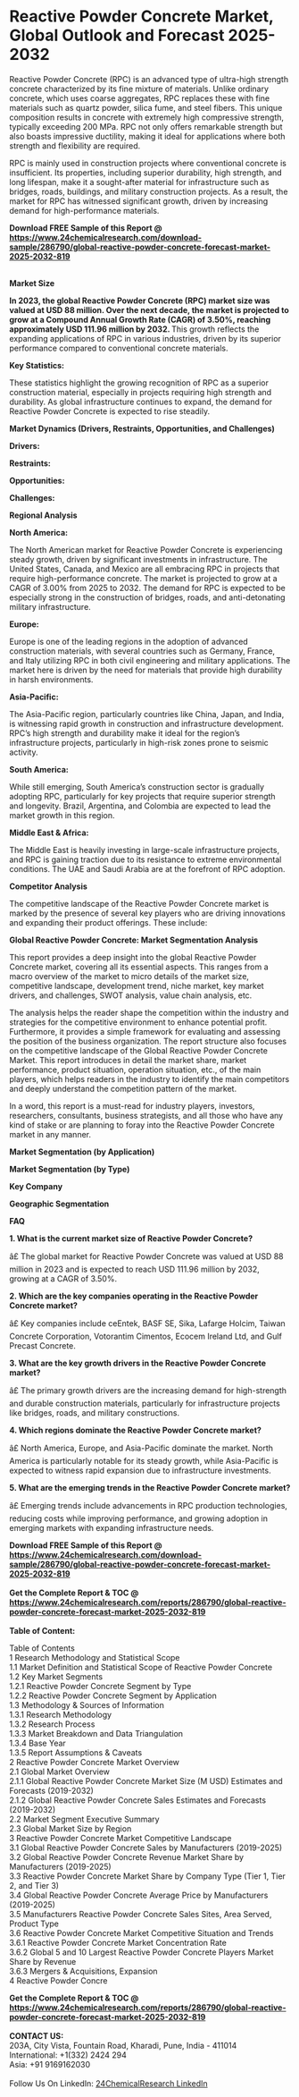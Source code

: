 <h1>Reactive Powder Concrete Market, Global Outlook and Forecast 2025-2032</h1><p>Reactive Powder Concrete (RPC) is an advanced type of ultra-high strength concrete characterized by its fine mixture of materials. Unlike ordinary concrete, which uses coarse aggregates, RPC replaces these with fine materials such as quartz powder, silica fume, and steel fibers. This unique composition results in concrete with extremely high compressive strength, typically exceeding 200 MPa. RPC not only offers remarkable strength but also boasts impressive ductility, making it ideal for applications where both strength and flexibility are required.</p><p>
</p><p>RPC is mainly used in construction projects where conventional concrete is insufficient. Its properties, including superior durability, high strength, and long lifespan, make it a sought-after material for infrastructure such as bridges, roads, buildings, and military construction projects. As a result, the market for RPC has witnessed significant growth, driven by increasing demand for high-performance materials.</p><div><b>Download FREE Sample of this Report @ 
            <a href="https://www.24chemicalresearch.com/download-sample/286790/global-reactive-powder-concrete-forecast-market-2025-2032-819">
            https://www.24chemicalresearch.com/download-sample/286790/global-reactive-powder-concrete-forecast-market-2025-2032-819</a></b></div><br><p>
<strong>Market Size</strong></p><p>
</p><p><strong>In 2023, the global Reactive Powder Concrete (RPC) market size was valued at USD 88 million. Over the next decade, the market is projected to grow at a Compound Annual Growth Rate (CAGR) of 3.50%, reaching approximately USD 111.96 million by 2032. </strong>This growth reflects the expanding applications of RPC in various industries, driven by its superior performance compared to conventional concrete materials.</p><p>
</p><p><strong>Key Statistics:</strong></p><p>
</p><p>
</p><p>These statistics highlight the growing recognition of RPC as a superior construction material, especially in projects requiring high strength and durability. As global infrastructure continues to expand, the demand for Reactive Powder Concrete is expected to rise steadily.</p><p>
<strong>Market Dynamics (Drivers, Restraints, Opportunities, and Challenges)</strong></p><p>
<strong>Drivers:</strong></p><p>
</p><p>
<strong>Restraints:</strong></p><p>
</p><p>
<strong>Opportunities:</strong></p><p>
</p><p>
<strong>Challenges:</strong></p><p>
</p><p>
<strong>Regional Analysis</strong></p><p>
<strong>North America:</strong></p><p>
</p><p>The North American market for Reactive Powder Concrete is experiencing steady growth, driven by significant investments in infrastructure. The United States, Canada, and Mexico are all embracing RPC in projects that require high-performance concrete. The market is projected to grow at a CAGR of 3.00% from 2025 to 2032. The demand for RPC is expected to be especially strong in the construction of bridges, roads, and anti-detonating military infrastructure.</p><p>
<strong>Europe:</strong></p><p>
</p><p>Europe is one of the leading regions in the adoption of advanced construction materials, with several countries such as Germany, France, and Italy utilizing RPC in both civil engineering and military applications. The market here is driven by the need for materials that provide high durability in harsh environments.</p><p>
<strong>Asia-Pacific:</strong></p><p>
</p><p>The Asia-Pacific region, particularly countries like China, Japan, and India, is witnessing rapid growth in construction and infrastructure development. RPC’s high strength and durability make it ideal for the region’s infrastructure projects, particularly in high-risk zones prone to seismic activity.</p><p>
<strong>South America:</strong></p><p>
</p><p>While still emerging, South America’s construction sector is gradually adopting RPC, particularly for key projects that require superior strength and longevity. Brazil, Argentina, and Colombia are expected to lead the market growth in this region.</p><p>
<strong>Middle East &amp; Africa:</strong></p><p>
</p><p>The Middle East is heavily investing in large-scale infrastructure projects, and RPC is gaining traction due to its resistance to extreme environmental conditions. The UAE and Saudi Arabia are at the forefront of RPC adoption.</p><p>
<strong>Competitor Analysis</strong></p><p>
</p><p>The competitive landscape of the Reactive Powder Concrete market is marked by the presence of several key players who are driving innovations and expanding their product offerings. These include:</p><p>
</p><p>
<strong>Global Reactive Powder Concrete: Market Segmentation Analysis</strong></p><p>
</p><p>This report provides a deep insight into the global Reactive Powder Concrete market, covering all its essential aspects. This ranges from a macro overview of the market to micro details of the market size, competitive landscape, development trend, niche market, key market drivers, and challenges, SWOT analysis, value chain analysis, etc.</p><p>
</p><p>The analysis helps the reader shape the competition within the industry and strategies for the competitive environment to enhance potential profit. Furthermore, it provides a simple framework for evaluating and assessing the position of the business organization. The report structure also focuses on the competitive landscape of the Global Reactive Powder Concrete Market. This report introduces in detail the market share, market performance, product situation, operation situation, etc., of the main players, which helps readers in the industry to identify the main competitors and deeply understand the competition pattern of the market.</p><p>
</p><p>In a word, this report is a must-read for industry players, investors, researchers, consultants, business strategists, and all those who have any kind of stake or are planning to foray into the Reactive Powder Concrete market in any manner.</p><p>
<strong>Market Segmentation (by Application)</strong></p><p>
</p><p>
<strong>Market Segmentation (by Type)</strong></p><p>
</p><p>
<strong>Key Company</strong></p><p>
</p><p>
<strong>Geographic Segmentation</strong></p><p>
</p><p>
<strong>FAQ</strong></p><p>
</p><p><strong>1. What is the current market size of Reactive Powder Concrete?</strong></p><p>
</p><p>â£ The global market for Reactive Powder Concrete was valued at USD 88 million in 2023 and is expected to reach USD 111.96 million by 2032, growing at a CAGR of 3.50%.</p><p>
</p><p><strong>2. Which are the key companies operating in the Reactive Powder Concrete market?</strong></p><p>
</p><p>â£ Key companies include ceEntek, BASF SE, Sika, Lafarge Holcim, Taiwan Concrete Corporation, Votorantim Cimentos, Ecocem Ireland Ltd, and Gulf Precast Concrete.</p><p>
</p><p><strong>3. What are the key growth drivers in the Reactive Powder Concrete market?</strong></p><p>
</p><p>â£ The primary growth drivers are the increasing demand for high-strength and durable construction materials, particularly for infrastructure projects like bridges, roads, and military constructions.</p><p>
</p><p><strong>4. Which regions dominate the Reactive Powder Concrete market?</strong></p><p>
</p><p>â£ North America, Europe, and Asia-Pacific dominate the market. North America is particularly notable for its steady growth, while Asia-Pacific is expected to witness rapid expansion due to infrastructure investments.</p><p>
</p><p><strong>5. What are the emerging trends in the Reactive Powder Concrete market?</strong></p><p>
</p><p>â£ Emerging trends include advancements in RPC production technologies, reducing costs while improving performance, and growing adoption in emerging markets with expanding infrastructure needs.</p><div><b>Download FREE Sample of this Report @ 
            <a href="https://www.24chemicalresearch.com/download-sample/286790/global-reactive-powder-concrete-forecast-market-2025-2032-819">
            https://www.24chemicalresearch.com/download-sample/286790/global-reactive-powder-concrete-forecast-market-2025-2032-819</a></b></div><br><div><b>Get the Complete Report & TOC @ 
            <a href="https://www.24chemicalresearch.com/reports/286790/global-reactive-powder-concrete-forecast-market-2025-2032-819">
            https://www.24chemicalresearch.com/reports/286790/global-reactive-powder-concrete-forecast-market-2025-2032-819</a></b></div><br>
            <b>Table of Content:</b><p>Table of Contents<br />
1 Research Methodology and Statistical Scope<br />
1.1 Market Definition and Statistical Scope of Reactive Powder Concrete<br />
1.2 Key Market Segments<br />
1.2.1 Reactive Powder Concrete Segment by Type<br />
1.2.2 Reactive Powder Concrete Segment by Application<br />
1.3 Methodology & Sources of Information<br />
1.3.1 Research Methodology<br />
1.3.2 Research Process<br />
1.3.3 Market Breakdown and Data Triangulation<br />
1.3.4 Base Year<br />
1.3.5 Report Assumptions & Caveats<br />
2 Reactive Powder Concrete Market Overview<br />
2.1 Global Market Overview<br />
2.1.1 Global Reactive Powder Concrete Market Size (M USD) Estimates and Forecasts (2019-2032)<br />
2.1.2 Global Reactive Powder Concrete Sales Estimates and Forecasts (2019-2032)<br />
2.2 Market Segment Executive Summary<br />
2.3 Global Market Size by Region<br />
3 Reactive Powder Concrete Market Competitive Landscape<br />
3.1 Global Reactive Powder Concrete Sales by Manufacturers (2019-2025)<br />
3.2 Global Reactive Powder Concrete Revenue Market Share by Manufacturers (2019-2025)<br />
3.3 Reactive Powder Concrete Market Share by Company Type (Tier 1, Tier 2, and Tier 3)<br />
3.4 Global Reactive Powder Concrete Average Price by Manufacturers (2019-2025)<br />
3.5 Manufacturers Reactive Powder Concrete Sales Sites, Area Served, Product Type<br />
3.6 Reactive Powder Concrete Market Competitive Situation and Trends<br />
3.6.1 Reactive Powder Concrete Market Concentration Rate<br />
3.6.2 Global 5 and 10 Largest Reactive Powder Concrete Players Market Share by Revenue<br />
3.6.3 Mergers & Acquisitions, Expansion<br />
4 Reactive Powder Concre</p><div><b>Get the Complete Report & TOC @ 
            <a href="https://www.24chemicalresearch.com/reports/286790/global-reactive-powder-concrete-forecast-market-2025-2032-819">
            https://www.24chemicalresearch.com/reports/286790/global-reactive-powder-concrete-forecast-market-2025-2032-819</a></b></div><br><b>CONTACT US:</b><br>
            203A, City Vista, Fountain Road, Kharadi, Pune, India - 411014<br>
            International: +1(332) 2424 294<br>
            Asia: +91 9169162030 <br><br>
            Follow Us On LinkedIn: <a href="https://www.linkedin.com/company/24chemicalresearch/">24ChemicalResearch LinkedIn</a>